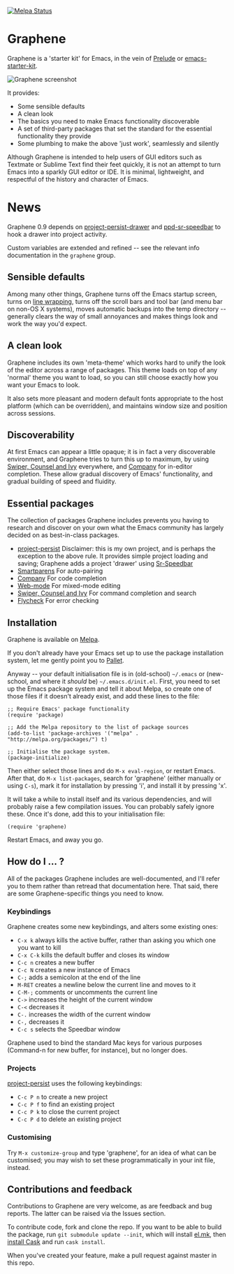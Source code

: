 [![Melpa Status](http://melpa.org/packages/graphene-badge.svg)](http://melpa.org/#/graphene)


# Graphene
Graphene is a 'starter kit' for Emacs, in the vein of
[Prelude](https://github.com/bbatsov/prelude) or
[emacs-starter-kit](https://github.com/technomancy/emacs-starter-kit).

![Graphene screenshot](http://s3-eu-west-1.amazonaws.com/graphene/graphene.png)

It provides:
- Some sensible defaults
- A clean look
- The basics you need to make Emacs functionality discoverable
- A set of third-party packages that set the standard for the
  essential functionality they provide
- Some plumbing to make the above 'just work', seamlessly and silently

Although Graphene is intended to help users of GUI editors such as
Textmate or Sublime Text find their feet quickly, it is not an attempt
to turn Emacs into a sparkly GUI editor or IDE. It is minimal,
lightweight, and respectful of the history and character of Emacs.

# News
Graphene 0.9 depends on [project-persist-drawer](https://github.com/rdallasgray/project-persist-drawer) and [ppd-sr-speedbar](https://github.com/rdallasgray/ppd-sr-speedbar) to hook a drawer into project activity.

Custom variables are extended and refined -- see the relevant info documentation in the `graphene` group.

## Sensible defaults
Among many other things, Graphene turns off the Emacs startup screen,
turns on
[line wrapping](http://www.emacswiki.org/emacs/VisualLineMode), turns
off the scroll bars and tool bar (and menu bar on non-OS X systems),
moves automatic backups into the temp directory -- generally clears
the way of small annoyances and makes things look and work the way
you'd expect.

## A clean look
Graphene includes its own 'meta-theme' which works hard to unify the
look of the editor across a range of packages. This theme loads on top
of any 'normal' theme you want to load, so you can still choose
exactly how you want your Emacs to look.

It also sets more pleasant and modern default fonts appropriate to the
host platform (which can be overridden), and maintains window size and
position across sessions.

## Discoverability
At first Emacs can appear a little opaque; it is in fact a very
discoverable environment, and Graphene tries to turn this up to
maximum, by using
[Swiper, Counsel and Ivy](https://github.com/abo-abo/swiper) everywhere,
and [Company](http://company-mode.github.io) for in-editor
completion. These allow gradual discovery of Emacs' functionality, and
gradual building of speed and fluidity.

## Essential packages
The collection of packages Graphene includes prevents you having to
research and discover on your own what the Emacs community has largely
decided on as best-in-class packages.

- [project-persist](https://github.com/rdallasgray/project-persist)
  Disclaimer: this is my own project, and is perhaps the exception to the
  above rule. It provides simple project loading and saving;
  Graphene adds a project 'drawer' using
  [Sr-Speedbar](https://github.com/emacsmirror/sr-speedbar)
- [Smartparens](https://github.com/Fuco1/smartparens)
  For auto-pairing
- [Company](http://company-mode.github.io)
  For code completion
- [Web-mode](https://github.com/fxbois/web-mode)
  For mixed-mode editing
- [Swiper, Counsel and Ivy](https://github.com/abo-abo/swiper)
  For command completion and search
- [Flycheck](https://github.com/flycheck/flycheck)
  For error checking

## Installation
Graphene is available on [Melpa](http://melpa.org).

If you don't already have your Emacs set up to use the package
installation system, let me gently point you to
[Pallet](https://github.com/rdallasgray/pallet).

Anyway -- your default initialisation file is in (old-school)
`~/.emacs` or (new-school, and where it *should* be)
`~/.emacs.d/init.el`. First, you need to set up the Emacs package
system and tell it about Melpa, so create one of those files if it
doesn't already exist, and add these lines to the file:

```
;; Require Emacs' package functionality
(require 'package)

;; Add the Melpa repository to the list of package sources
(add-to-list 'package-archives '("melpa" . "http://melpa.org/packages/") t)

;; Initialise the package system.
(package-initialize)
```

Then either select those lines and do `M-x eval-region`, or restart
Emacs. After that, do `M-x list-packages`, search for
'graphene' (either manually or using `C-s`), mark it for installation
by pressing 'i', and install it by pressing 'x'.

It will take a while to install itself and its various dependencies, and will
probably raise a few compilation issues. You can probably safely ignore
these. Once it's done, add this to your initialisation file:

```
(require 'graphene)
```
Restart Emacs, and away you go.

## How do I ... ?
All of the packages Graphene includes are well-documented, and I'll
refer you to them rather than retread that documentation here. That
said, there are some Graphene-specific things you need to know.

### Keybindings
Graphene creates some new keybindings, and alters some existing ones:

- `C-x k` always kills the active buffer, rather than asking you which
  one you want to kill
- `C-x C-k` kills the default buffer and closes its window
- `C-c n` creates a new buffer
- `C-c N` creates a new instance of Emacs
- `C-;` adds a semicolon at the end of the line
- `M-RET` creates a newline below the current line and moves to it
- `C-M-;` comments or uncomments the current line
- `C->` increases the height of the current window
- `C-<` decreases it
- `C-.` increases the width of the current window
- `C-,` decreases it
- `C-c s` selects the Speedbar window

Graphene used to bind the standard Mac keys for various purposes
(Command-n for new buffer, for instance), but no longer does.

### Projects
[project-persist](https://github.com/rdallasgray/project-persist) uses
the following keybindings:

- `C-c P n` to create a new project
- `C-c P f` to find an existing project
- `C-c P k` to close the current project
- `C-c P d` to delete an existing project

### Customising
Try `M-x customize-group` and type 'graphene', for an idea of what can
be customised; you may wish to set these programmatically in your init
file, instead.

## Contributions and feedback
Contributions to Graphene are very welcome, as are feedback and bug
reports. The latter can be raised via the Issues section.

To contribute code, fork and clone the repo. If you want to be able to
build the package, run `git submodule update --init`,
which will install [el.mk](http://github.com/rdallasgray/el.mk), then
[install Cask](https://github.com/cask/cask) and run `cask install`.

When you've created your feature, make a pull request against master
in this repo.
